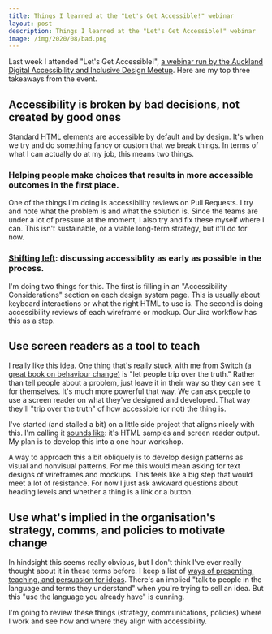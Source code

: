 ```yaml
---
title: Things I learned at the "Let's Get Accessible!" webinar
layout: post
description: Things I learned at the "Let's Get Accessible!" webinar
image: /img/2020/08/bad.png
---
```


Last week I attended "Let's Get Accessible!", [a webinar run by the Auckland Digital Accessibility and Inclusive Design Meetup](https://www.meetup.com/Auckland-Digital-Accessibility-and-Inclusive-Design-Meetup/events/271392893/). Here are my top three takeaways from the event.

## Accessibility is broken by bad decisions, not created by good ones

Standard HTML elements are accessible by default and by design. It's when we try and do something fancy or custom that we break things. In terms of what I can actually do at my job, this means two things.

### Helping people make choices that results in more accessible outcomes in the first place.

One of the things I'm doing is accessibility reviews on Pull Requests. I try and note what the problem is and what the solution is. Since the teams are under a lot of pressure at the moment, I also try and fix these myself where I can. This isn't sustainable, or a viable long-term strategy, but it'll do for now.

### [Shifting left](https://www.deque.com/shift-left/): discussing accessiblity as early as possible in the process.

I'm doing two things for this. The first is filling in an "Accessibility Considerations" section on each design system page. This is usually about keyboard interactions or what the right HTML to use is. The second is doing accessibility reviews of each wireframe or mockup. Our Jira workflow has this as a step.

## Use screen readers as a tool to teach

I really like this idea. One thing that's really stuck with me from [Switch (a great book on behaviour change)](https://heathbrothers.com/books/switch/) is "let people trip over the truth." Rather than tell people about a problem, just leave it in their way so they can see it for themselves. It's much more powerful that way. We can ask people to use a screen reader on what they've designed and developed. That way they'll "trip over the truth" of how accessible (or not) the thing is.

I've started (and stalled a bit) on a little side project that aligns nicely with this. I'm calling it [sounds like](/sounds-like/): it's HTML samples and screen reader output. My plan is to develop this into a one hour workshop.

A way to approach this a bit obliquely is to develop design patterns as visual and nonvisual patterns. For me this would mean asking for text designs of wireframes and mockups. This feels like a big step that would meet a lot of resistance. For now I just ask awkward questions about heading levels and whether a thing is a link or a button.

## Use what's implied in the organisation's strategy, comms, and policies to motivate change

In hindsight this seems really obvious, but I don't think I've ever really thought about it in these terms before. I keep a list of [ways of presenting, teaching, and persuasion for ideas](/writing-workshops-and-talks/). There's an implied "talk to people in the language and terms they understand" when you're trying to sell an idea. But this "use the language you already have" is cunning.

I'm going to review these things (strategy, communications, policies) where I work and see how and where they align with accessibility.
